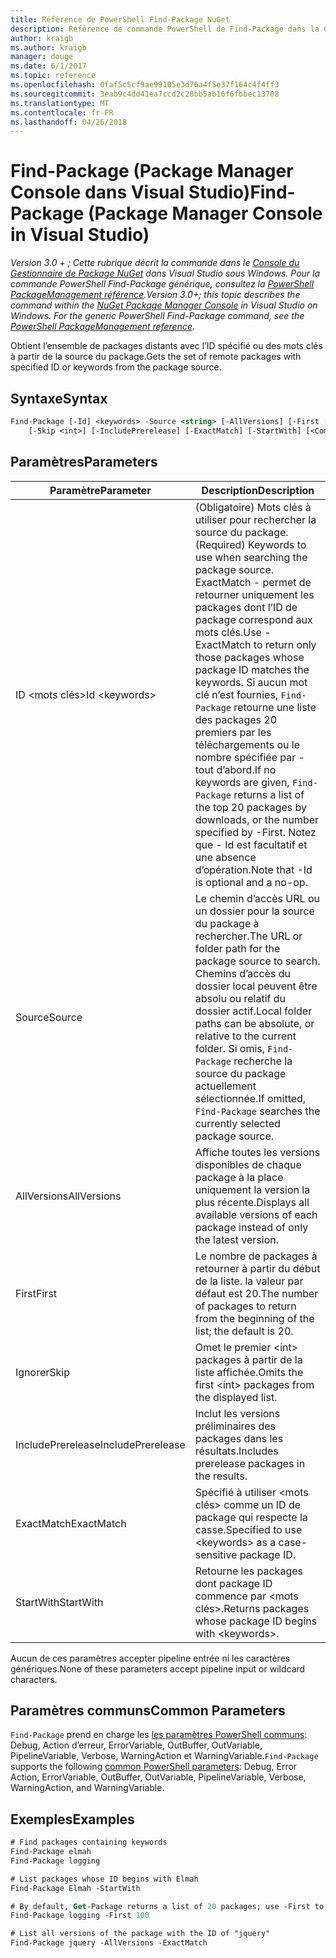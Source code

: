 ```yaml
---
title: Référence de PowerShell Find-Package NuGet
description: Référence de commande PowerShell de Find-Package dans la Console du Gestionnaire de Package NuGet dans Visual Studio.
author: kraigb
ms.author: kraigb
manager: douge
ms.date: 6/1/2017
ms.topic: reference
ms.openlocfilehash: 0faf5c5cf9ae99105e3d76a4f5e37f164c4f4ff3
ms.sourcegitcommit: 3eab9c4dd41ea7ccd2c28bb5ab16f6fbbec13708
ms.translationtype: MT
ms.contentlocale: fr-FR
ms.lasthandoff: 04/26/2018
---
```

# <a name="find-package-package-manager-console-in-visual-studio"></a><span data-ttu-id="428ed-103">Find-Package (Package Manager Console dans Visual Studio)</span><span class="sxs-lookup"><span data-stu-id="428ed-103">Find-Package (Package Manager Console in Visual Studio)</span></span>

<span data-ttu-id="428ed-104">*Version 3.0 + ; Cette rubrique décrit la commande dans le [Console du Gestionnaire de Package NuGet](package-manager-console.md) dans Visual Studio sous Windows. Pour la commande PowerShell Find-Package générique, consultez la [PowerShell PackageManagement référence](/powershell/module/packagemanagement/?view=powershell-6).*</span><span class="sxs-lookup"><span data-stu-id="428ed-104">*Version 3.0+; this topic describes the command within the [NuGet Package Manager Console](package-manager-console.md) in Visual Studio on Windows. For the generic PowerShell Find-Package command, see the [PowerShell PackageManagement reference](/powershell/module/packagemanagement/?view=powershell-6).*</span></span>

<span data-ttu-id="428ed-105">Obtient l’ensemble de packages distants avec l’ID spécifié ou des mots clés à partir de la source du package.</span><span class="sxs-lookup"><span data-stu-id="428ed-105">Gets the set of remote packages with specified ID or keywords from the package source.</span></span>

## <a name="syntax"></a><span data-ttu-id="428ed-106">Syntaxe</span><span class="sxs-lookup"><span data-stu-id="428ed-106">Syntax</span></span>

```ps
Find-Package [-Id] <keywords> -Source <string> [-AllVersions] [-First [<int>]]
    [-Skip <int>] [-IncludePrerelease] [-ExactMatch] [-StartWith] [<CommonParameters>]
```

## <a name="parameters"></a><span data-ttu-id="428ed-107">Paramètres</span><span class="sxs-lookup"><span data-stu-id="428ed-107">Parameters</span></span>

| <span data-ttu-id="428ed-108">Paramètre</span><span class="sxs-lookup"><span data-stu-id="428ed-108">Parameter</span></span> | <span data-ttu-id="428ed-109">Description</span><span class="sxs-lookup"><span data-stu-id="428ed-109">Description</span></span> |
| --- | --- |
| <span data-ttu-id="428ed-110">ID &lt;mots clés&gt;</span><span class="sxs-lookup"><span data-stu-id="428ed-110">Id &lt;keywords&gt;</span></span> | <span data-ttu-id="428ed-111">(Obligatoire) Mots clés à utiliser pour rechercher la source du package.</span><span class="sxs-lookup"><span data-stu-id="428ed-111">(Required) Keywords to use when searching the package source.</span></span> <span data-ttu-id="428ed-112">ExactMatch - permet de retourner uniquement les packages dont l’ID de package correspond aux mots clés.</span><span class="sxs-lookup"><span data-stu-id="428ed-112">Use -ExactMatch to return only those packages whose package ID matches the keywords.</span></span> <span data-ttu-id="428ed-113">Si aucun mot clé n’est fournies, `Find-Package` retourne une liste des packages 20 premiers par les téléchargements ou le nombre spécifiée par - tout d’abord.</span><span class="sxs-lookup"><span data-stu-id="428ed-113">If no keywords are given, `Find-Package` returns a list of the top 20 packages by downloads, or the number specified by -First.</span></span> <span data-ttu-id="428ed-114">Notez que - Id est facultatif et une absence d’opération.</span><span class="sxs-lookup"><span data-stu-id="428ed-114">Note that -Id is optional and a no-op.</span></span> |
| <span data-ttu-id="428ed-115">Source</span><span class="sxs-lookup"><span data-stu-id="428ed-115">Source</span></span> | <span data-ttu-id="428ed-116">Le chemin d’accès URL ou un dossier pour la source du package à rechercher.</span><span class="sxs-lookup"><span data-stu-id="428ed-116">The URL or folder path for the package source to search.</span></span> <span data-ttu-id="428ed-117">Chemins d’accès du dossier local peuvent être absolu ou relatif du dossier actif.</span><span class="sxs-lookup"><span data-stu-id="428ed-117">Local folder paths can be absolute, or relative to the current folder.</span></span> <span data-ttu-id="428ed-118">Si omis, `Find-Package` recherche la source du package actuellement sélectionnée.</span><span class="sxs-lookup"><span data-stu-id="428ed-118">If omitted, `Find-Package` searches the currently selected package source.</span></span> |
| <span data-ttu-id="428ed-119">AllVersions</span><span class="sxs-lookup"><span data-stu-id="428ed-119">AllVersions</span></span> | <span data-ttu-id="428ed-120">Affiche toutes les versions disponibles de chaque package à la place uniquement la version la plus récente.</span><span class="sxs-lookup"><span data-stu-id="428ed-120">Displays all available versions of each package instead of only the latest version.</span></span> |
| <span data-ttu-id="428ed-121">First</span><span class="sxs-lookup"><span data-stu-id="428ed-121">First</span></span> | <span data-ttu-id="428ed-122">Le nombre de packages à retourner à partir du début de la liste. la valeur par défaut est 20.</span><span class="sxs-lookup"><span data-stu-id="428ed-122">The number of packages to return from the beginning of the list; the default is 20.</span></span> |
| <span data-ttu-id="428ed-123">Ignorer</span><span class="sxs-lookup"><span data-stu-id="428ed-123">Skip</span></span> | <span data-ttu-id="428ed-124">Omet le premier &lt;int&gt; packages à partir de la liste affichée.</span><span class="sxs-lookup"><span data-stu-id="428ed-124">Omits the first &lt;int&gt; packages from the displayed list.</span></span>  |
| <span data-ttu-id="428ed-125">IncludePrerelease</span><span class="sxs-lookup"><span data-stu-id="428ed-125">IncludePrerelease</span></span> | <span data-ttu-id="428ed-126">Inclut les versions préliminaires des packages dans les résultats.</span><span class="sxs-lookup"><span data-stu-id="428ed-126">Includes prerelease packages in the results.</span></span> |
| <span data-ttu-id="428ed-127">ExactMatch</span><span class="sxs-lookup"><span data-stu-id="428ed-127">ExactMatch</span></span> | <span data-ttu-id="428ed-128">Spécifié à utiliser &lt;mots clés&gt; comme un ID de package qui respecte la casse.</span><span class="sxs-lookup"><span data-stu-id="428ed-128">Specified to use &lt;keywords&gt; as a case-sensitive package ID.</span></span> |
| <span data-ttu-id="428ed-129">StartWith</span><span class="sxs-lookup"><span data-stu-id="428ed-129">StartWith</span></span> | <span data-ttu-id="428ed-130">Retourne les packages dont package ID commence par &lt;mots clés&gt;.</span><span class="sxs-lookup"><span data-stu-id="428ed-130">Returns packages whose package ID begins with &lt;keywords&gt;.</span></span> |

<span data-ttu-id="428ed-131">Aucun de ces paramètres accepter pipeline entrée ni les caractères génériques.</span><span class="sxs-lookup"><span data-stu-id="428ed-131">None of these parameters accept pipeline input or wildcard characters.</span></span>

## <a name="common-parameters"></a><span data-ttu-id="428ed-132">Paramètres communs</span><span class="sxs-lookup"><span data-stu-id="428ed-132">Common Parameters</span></span>

<span data-ttu-id="428ed-133">`Find-Package` prend en charge les [les paramètres PowerShell communs](http://go.microsoft.com/fwlink/?LinkID=113216): Debug, Action d’erreur, ErrorVariable, OutBuffer, OutVariable, PipelineVariable, Verbose, WarningAction et WarningVariable.</span><span class="sxs-lookup"><span data-stu-id="428ed-133">`Find-Package` supports the following [common PowerShell parameters](http://go.microsoft.com/fwlink/?LinkID=113216): Debug, Error Action, ErrorVariable, OutBuffer, OutVariable, PipelineVariable, Verbose, WarningAction, and WarningVariable.</span></span>

## <a name="examples"></a><span data-ttu-id="428ed-134">Exemples</span><span class="sxs-lookup"><span data-stu-id="428ed-134">Examples</span></span>

```ps
# Find packages containing keywords
Find-Package elmah
Find-Package logging

# List packages whose ID begins with Elmah
Find-Package Elmah -StartWith

# By default, Get-Package returns a list of 20 packages; use -First to show more
Find-Package logging -First 100

# List all versions of the package with the ID of "jquery"
Find-Package jquery -AllVersions -ExactMatch
```
